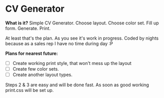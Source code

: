 CV  Generator
==============

**What is it?**
Simple CV Generator. Choose layout. Choose color set. Fill up form. Generate. Print.

At least that's the plan.
As you see it's work in progress. Coded by nights because as a sales rep I have no time during day :P

**Plans for nearest future:**
- [ ] Create working print style, that won't mess up the layout
- [ ] Create few color sets.
- [ ] Create another layout types.

Steps 2 & 3 are easy and will be done fast. As soon as good working print.css will be set up.

